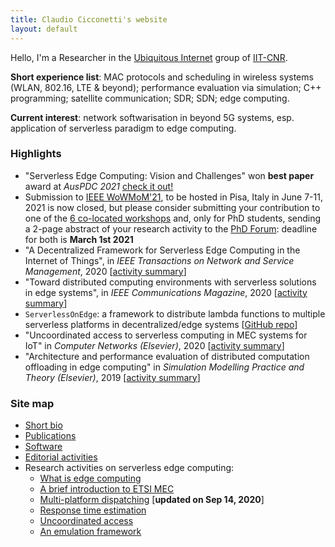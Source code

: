 ```yaml
---
title: Claudio Cicconetti's website
layout: default
---
```


Hello, I'm a Researcher in the [Ubiquitous Internet](http://cnd.iit.cnr.it/) group of [IIT-CNR](http://www.iit.cnr.it/).

**Short experience list**: MAC protocols and scheduling in wireless systems (WLAN, 802.16, LTE & beyond); performance evaluation via simulation; C++ programming; satellite communication; SDR; SDN; edge computing.

**Current interest**: network softwarisation in beyond 5G systems, esp. application of serverless paradigm to edge computing.

### Highlights

- "Serverless Edge Computing: Vision and Challenges" won **best paper** award at _AusPDC 2021_ [check it out!](https://dl.acm.org/doi/10.1145/3437378.3444367)
- Submission to [IEEE WoWMoM'21](http://wowmom2021.iit.cnr.it/), to be hosted in Pisa, Italy in June 7-11, 2021 is now closed, but please consider submitting your contribution to one of the [6 co-located workshops](http://wowmom2021.iit.cnr.it/workshops.html) and, only for PhD students, sending a 2-page abstract of your research activity to the [PhD Forum](http://wowmom2021.iit.cnr.it/workshops.html): deadline for both is **March 1st 2021**
- "A Decentralized Framework for Serverless Edge Computing in the Internet of Things", in _IEEE Transactions on Network and Service Management_, 2020 [[activity summary](cloudcom2018.md)]
- "Toward distributed computing environments with serverless solutions in edge systems", in _IEEE Communications Magazine_, 2020 [[activity summary](serverless-etsi.md)]
- `ServerlessOnEdge`: a framework to distribute lambda functions to multiple serverless platforms in decentralized/edge systems [[GitHub repo](https://github.com/ccicconetti/serverlessonedge)]
- "Uncoordinated access to serverless computing in MEC systems for IoT" in _Computer Networks (Elsevier)_, 2020 [[activity summary](uncoord.md)]
- "Architecture and performance evaluation of distributed computation offloading in edge computing" in _Simulation Modelling Practice and Theory (Elsevier)_, 2019 [[activity summary](simpat.md)]

### Site map

- [Short bio](bio.md)
- [Publications](publications.md)
- [Software](software.md)
- [Editorial activities](editorial.md)
- Research activities on serverless edge computing:
  - [What is edge computing](edgecomputing.md)
  - [A brief introduction to ETSI MEC](serverless-etsi.md)
  - [Multi-platform dispatching](cloudcom2018.md) [**updated on Sep 14, 2020**]
  - [Response time estimation](percom2019.md)
  - [Uncoordinated access](uncoord.md)
  - [An emulation framework](simpat.md)
